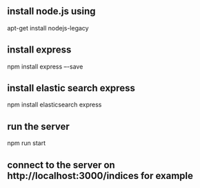 ## install node.js using

apt-get install nodejs-legacy

## install express

npm install express –-save

## install elastic search express

npm install elasticsearch express

## run the server
npm run start

## connect to the server on http://localhost:3000/indices for example

